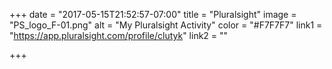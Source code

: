 +++
date = "2017-05-15T21:52:57-07:00"
title = "Pluralsight"
image = "PS_logo_F-01.png"
alt = "My Pluralsight Activity"
color = "#F7F7F7"
link1 = "https://app.pluralsight.com/profile/clutyk"
link2 = ""

+++
